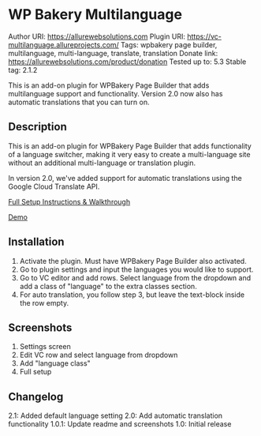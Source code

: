 # WP Bakery Multilanguage

Author URI: https://allurewebsolutions.com
Plugin URI: https://vc-multilanguage.allureprojects.com/
Tags: wpbakery page builder, multilanguage, multi-language, translate, translation
Donate link: https://allurewebsolutions.com/product/donation
Tested up to: 5.3
Stable tag: 2.1.2

This is an add-on plugin for WPBakery Page Builder that adds multilanguage support and functionality. Version 2.0 now also has automatic translations that you can turn on.

## Description

This is an add-on plugin for WPBakery Page Builder that adds functionality of a language switcher, making it very easy to create a multi-language site without an additional multi-language or translation plugin.

In version 2.0, we've added support for automatic translations using the Google Cloud Translate API.

[Full Setup Instructions & Walkthrough](https://allurewebsolutions.com/wpbakery-page-builder-multilanguage-plugin)

[Demo](https://wpb-multilanguage.allureprojects.com)

## Installation

1) Activate the plugin. Must have WPBakery Page Builder also activated.
2) Go to plugin settings and input the languages you would like to support.
3) Go to VC editor and add rows. Select language from the dropdown and add a class of "language" to the extra classes section.
4) For auto translation, you follow step 3, but leave the text-block inside the row empty.

## Screenshots

1. Settings screen
2. Edit VC row and select language from dropdown
3. Add "language class"
4. Full setup

## Changelog

2.1: Added default language setting
2.0: Add automatic translation functionality
1.0.1: Update readme and screenshots
1.0: Initial release
